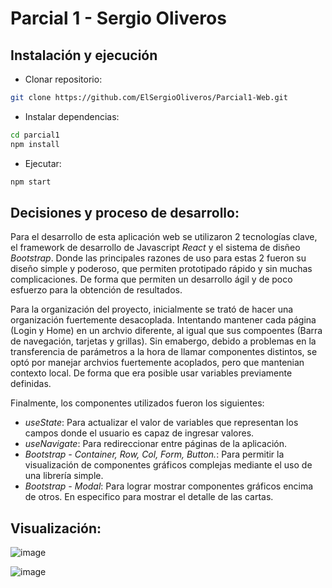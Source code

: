 # Parcial 1 - Sergio Oliveros

## Instalación y ejecución

* Clonar repositorio:

```bash
git clone https://github.com/ElSergioOliveros/Parcial1-Web.git
```

* Instalar dependencias:

```bash
cd parcial1
npm install
```

* Ejecutar:

```bash
npm start
```

## Decisiones y proceso de desarrollo: 

Para el desarrollo de esta aplicación web se utilizaron 2 tecnologías clave, el framework de desarrollo de Javascript *React* y el sistema de disñeo *Bootstrap*. Donde las principales razones de uso para estas 2 fueron su diseño simple y poderoso, que permiten prototipado rápido y sin muchas complicaciones. De forma que permiten un desarrollo ágil y de poco esfuerzo para la obtención de resultados.      

Para la organización del proyecto, inicialmente se trató de hacer una organización fuertemente desacoplada. Intentando mantener cada página (Login y Home) en un archvio diferente, al igual que sus compoentes (Barra de navegación, tarjetas y grillas). Sin emabergo, debido a problemas en la transferencia de parámetros a la hora de llamar componentes distintos, se optó por manejar archvios fuertemente acoplados, pero que mantenian contexto local. De forma que era posible usar variables previamente definidas. 

Finalmente, los componentes utilizados fueron los siguientes:
* *useState*: Para actualizar el valor de variables que representan los campos donde el usuario es capaz de ingresar valores. 
* *useNavigate*: Para redireccionar entre páginas de la aplicación.
* *Bootstrap - Container, Row, Col, Form, Button.*: Para permitir la visualización de componentes gráficos complejas mediante el uso de una librería simple. 
* *Bootstrap - Modal*: Para lograr mostrar componentes gráficos encima de otros. En especifico para mostrar el detalle de las cartas.  

## Visualización:
![image](https://github.com/user-attachments/assets/ddce32dc-5508-43ef-b52e-25901a3a62a1)

![image](https://github.com/user-attachments/assets/395ba5ff-38ba-427b-a98a-1f8536641b70)

